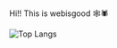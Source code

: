 Hi!! This is webisgood 🕸️🕷️

<!-- You can find my personal blog at: [TSPJ's Blog](https://webisgood.github.io/) -->

![Top Langs](https://github-readme-stats.vercel.app/api/top-langs/?username=webisgood&size_weight=0.5&count_weight=0.5)
